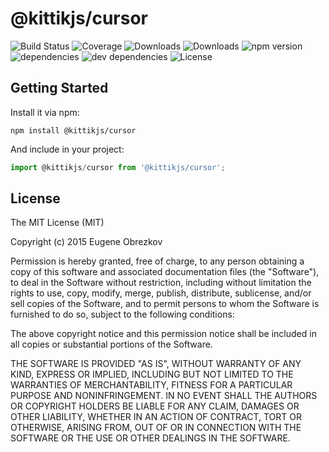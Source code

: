 # @kittikjs/cursor

![Build Status](https://img.shields.io/travis/ghaiklor/@kittikjs/cursor.svg)
![Coverage](https://img.shields.io/coveralls/ghaiklor/@kittikjs/cursor.svg)
![Downloads](https://img.shields.io/npm/dm/@kittikjs/cursor.svg)
![Downloads](https://img.shields.io/npm/dt/@kittikjs/cursor.svg)
![npm version](https://img.shields.io/npm/v/@kittikjs/cursor.svg)
![dependencies](https://img.shields.io/david/ghaiklor/@kittikjs/cursor.svg)
![dev dependencies](https://img.shields.io/david/dev/ghaiklor/@kittikjs/cursor.svg)
![License](https://img.shields.io/npm/l/@kittikjs/cursor.svg)

## Getting Started

Install it via npm:

```shell
npm install @kittikjs/cursor
```

And include in your project:

```javascript
import @kittikjs/cursor from '@kittikjs/cursor';
```

## License

The MIT License (MIT)

Copyright (c) 2015 Eugene Obrezkov

Permission is hereby granted, free of charge, to any person obtaining a copy
of this software and associated documentation files (the "Software"), to deal
in the Software without restriction, including without limitation the rights
to use, copy, modify, merge, publish, distribute, sublicense, and/or sell
copies of the Software, and to permit persons to whom the Software is
furnished to do so, subject to the following conditions:

The above copyright notice and this permission notice shall be included in all
copies or substantial portions of the Software.

THE SOFTWARE IS PROVIDED "AS IS", WITHOUT WARRANTY OF ANY KIND, EXPRESS OR
IMPLIED, INCLUDING BUT NOT LIMITED TO THE WARRANTIES OF MERCHANTABILITY,
FITNESS FOR A PARTICULAR PURPOSE AND NONINFRINGEMENT. IN NO EVENT SHALL THE
AUTHORS OR COPYRIGHT HOLDERS BE LIABLE FOR ANY CLAIM, DAMAGES OR OTHER
LIABILITY, WHETHER IN AN ACTION OF CONTRACT, TORT OR OTHERWISE, ARISING FROM,
OUT OF OR IN CONNECTION WITH THE SOFTWARE OR THE USE OR OTHER DEALINGS IN THE
SOFTWARE.

